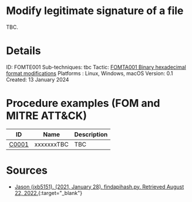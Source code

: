 #  Modify legitimate signature of a file
TBC.

# Details 
ID: FOMTE001
Sub-techniques: tbc
Tactic:  [FOMTA001 Binary hexadecimal format modifications](https://github.com/blue101010/FOM/blob/main/tactics/FOMTA001.md)
Platforms : Linux, Windows, macOS
Version: 0.1
Created: 13 January 2024

# Procedure examples (FOM and MITRE ATT&CK)


| ID                                                  | Name      | Description |
| --------------------------------------------------- | ---------- | ----------- |
| [C0001](https://attack.mitre.org/campaigns/C00-XXX) | xxxxxxxTBC | TBC         |



# Sources 
- [Jason (jxb5151). (2021, January 28). findapihash.py. Retrieved August 22, 2022.](https://github.com/MITRECND/malchive/blob/main/malchive/utilities/findapihash.py){:target="_blank"}

